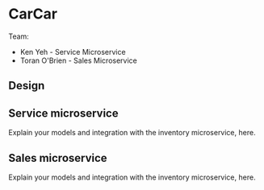 # CarCar

Team:

- Ken Yeh - Service Microservice
- Toran O'Brien - Sales Microservice

## Design

## Service microservice

Explain your models and integration with the inventory
microservice, here.

## Sales microservice

Explain your models and integration with the inventory
microservice, here.

